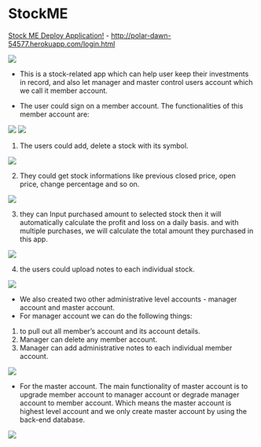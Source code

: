 # StockME
[Stock ME Deploy Application!](http://polar-dawn-54577.herokuapp.com/login.html) - http://polar-dawn-54577.herokuapp.com/login.html

<img src="./demo/app.png" >

* This is a stock-related app which can help user keep their investments in record, and also let manager and master control users account which we call it member account. 

* The user could sign on a member account. The functionalities of this member account are:

<img src="./demo/loginpage.png" >
<img src="./demo/signonpage.png" >

1. The users could add, delete a stock with its symbol. 
<img src="./demo/memberpage1.png" >

2. They could get stock informations like previous closed price, open price, change percentage and so on.
<img src="./demo/memberpage2.png" >

3. they can Input purchased amount to selected stock then it will automatically calculate the profit and loss on a daily basis.  and with multiple purchases, we will calculate the total amount they purchased in this app. 
<img src="./demo/memberpage3.png" >

4. the users could upload notes to each individual stock. 
<img src="./demo/memberpage4.png" >

* We also created two other administrative level accounts - manager account and master account.
* For manager account we can do the following things:
1. to pull out all member’s account and its account details. 
2. Manager can delete any member account.
3. Manager can add administrative notes to each individual member account. 
<img src="./demo/managerpage.png" >

* For the master account. The main functionality of master account is to upgrade member account to manager account or degrade manager account to member account. Which means the master account is highest level account and we only create master account by using the back-end database. 
<img src="./demo/masterpage.png" >

